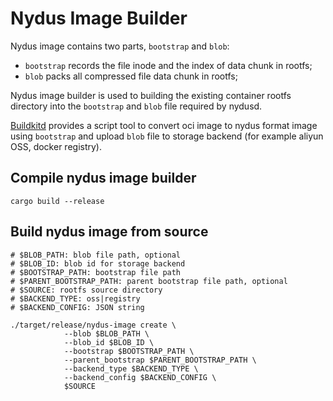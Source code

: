 # Nydus Image Builder

Nydus image contains two parts, `bootstrap` and `blob`:

- `bootstrap` records the file inode and the index of data chunk in rootfs;
- `blob` packs all compressed file data chunk in rootfs;

Nydus image builder is used to building the existing container rootfs directory into the `bootstrap` and `blob` file required by nydusd.

[Buildkitd](https://gitlab.alibaba-inc.com/kata-containers/buildkit) provides a script tool to convert oci image to nydus format image using `bootstrap` and upload `blob` file to storage backend (for example aliyun OSS, docker registry).

## Compile nydus image builder

```shell
cargo build --release
```

## Build nydus image from source

```shell
# $BLOB_PATH: blob file path, optional
# $BLOB_ID: blob id for storage backend
# $BOOTSTRAP_PATH: bootstrap file path
# $PARENT_BOOTSTRAP_PATH: parent bootstrap file path, optional
# $SOURCE: rootfs source directory
# $BACKEND_TYPE: oss|registry
# $BACKEND_CONFIG: JSON string

./target/release/nydus-image create \
            --blob $BLOB_PATH \
            --blob_id $BLOB_ID \
            --bootstrap $BOOTSTRAP_PATH \
            --parent_bootstrap $PARENT_BOOTSTRAP_PATH \
            --backend_type $BACKEND_TYPE \
            --backend_config $BACKEND_CONFIG \
            $SOURCE
```

